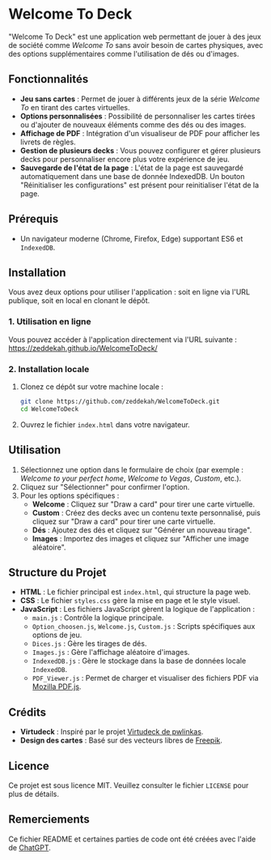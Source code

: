 # Welcome To Deck

"Welcome To Deck" est une application web permettant de jouer à des jeux de société comme *Welcome To* sans avoir besoin de cartes physiques, avec des options supplémentaires comme l'utilisation de dés ou d'images.

## Fonctionnalités

- **Jeu sans cartes** : Permet de jouer à différents jeux de la série *Welcome To* en tirant des cartes virtuelles.
- **Options personnalisées** : Possibilité de personnaliser les cartes tirées ou d'ajouter de nouveaux éléments comme des dés ou des images.
- **Affichage de PDF** : Intégration d'un visualiseur de PDF pour afficher les livrets de règles.
- **Gestion de plusieurs decks** : Vous pouvez configurer et gérer plusieurs decks pour personnaliser encore plus votre expérience de jeu.
- **Sauvegarde de l'état de la page** : L'état de la page est sauvegardé automatiquement dans une base de donnée IndexedDB. Un bouton "Réinitialiser les configurations" est présent pour reinitialiser l'état de la page.

## Prérequis

- Un navigateur moderne (Chrome, Firefox, Edge) supportant ES6 et `IndexedDB`.

## Installation

Vous avez deux options pour utiliser l'application : soit en ligne via l'URL publique, soit en local en clonant le dépôt.

### 1. Utilisation en ligne

Vous pouvez accéder à l'application directement via l'URL suivante :  
https://zeddekah.github.io/WelcomeToDeck/

### 2. Installation locale

1. Clonez ce dépôt sur votre machine locale :

    ```bash
    git clone https://github.com/zeddekah/WelcomeToDeck.git
    cd WelcomeToDeck
    ```

2. Ouvrez le fichier `index.html` dans votre navigateur.

## Utilisation

1. Sélectionnez une option dans le formulaire de choix (par exemple : *Welcome to your perfect home*, *Welcome to Vegas*, *Custom*, etc.).
2. Cliquez sur "Sélectionner" pour confirmer l'option.
3. Pour les options spécifiques :
   - **Welcome** : Cliquez sur "Draw a card" pour tirer une carte virtuelle.
   - **Custom** : Créez des decks avec un contenu texte personnalisé, puis cliquez sur "Draw a card" pour tirer une carte virtuelle.
   - **Dés** : Ajoutez des dés et cliquez sur "Générer un nouveau tirage".
   - **Images** : Importez des images et cliquez sur "Afficher une image aléatoire".

## Structure du Projet

- **HTML** : Le fichier principal est `index.html`, qui structure la page web.
- **CSS** : Le fichier `styles.css` gère la mise en page et le style visuel.
- **JavaScript** : Les fichiers JavaScript gèrent la logique de l'application :
  - `main.js` : Contrôle la logique principale.
  - `Option_choosen.js`, `Welcome.js`, `Custom.js` : Scripts spécifiques aux options de jeu.
  - `Dices.js` : Gère les tirages de dés.
  - `Images.js` : Gère l'affichage aléatoire d'images.
  - `IndexedDB.js` : Gère le stockage dans la base de données locale `IndexedDB`.
  - `PDF_Viewer.js` : Permet de charger et visualiser des fichiers PDF via [Mozilla PDF.js](https://mozilla.github.io/pdf.js/).

## Crédits

- **Virtudeck** : Inspiré par le projet [Virtudeck de pwlinkas](https://github.com/pwlinkas/virtudeck).
- **Design des cartes** : Basé sur des vecteurs libres de [Freepik](https://fr.freepik.com).

## Licence

Ce projet est sous licence MIT. Veuillez consulter le fichier `LICENSE` pour plus de détails.

## Remerciements

Ce fichier README et certaines parties de code ont été créées avec l'aide de [ChatGPT](https://openai.com/chatgpt).
